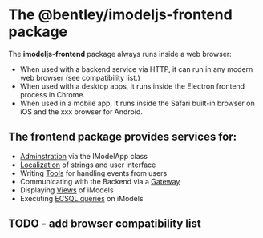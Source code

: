 # The @bentley/imodeljs-frontend package

The **imodeljs-frontend** package always runs inside a web browser:
* When used with a backend service via HTTP, it can run in any modern web browser (see compatibility list.)
* When used with a desktop apps, it runs inside the Electron frontend process in Chrome.
* When used in a mobile app, it runs inside the Safari built-in browser on iOS and the xxx browser for Android.

## The frontend package provides services for:

* [Adminstration](IModelApp) via the IModelApp class
* [Localization](Localization) of strings and user interface
* Writing [Tools](Tools) for handling events from users
* Communicating with the Backend via a [Gateway](Gateway)
* Displaying [Views](Views) of iModels
* Executing [ECSQL queries](ExecutingECSQL) on iModels

## TODO - add browser compatibility list
